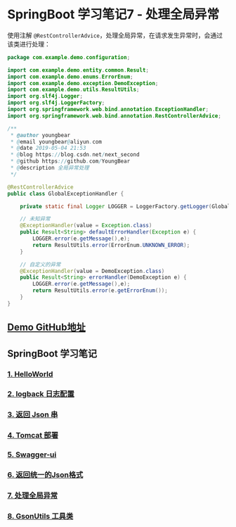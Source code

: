# SpringBoot 学习笔记7 - 处理全局异常



使用注解 `@RestControllerAdvice`，处理全局异常，在请求发生异常时，会通过该类进行处理：

```java
package com.example.demo.configuration;

import com.example.demo.entity.common.Result;
import com.example.demo.enums.ErrorEnum;
import com.example.demo.exception.DemoException;
import com.example.demo.utils.ResultUtils;
import org.slf4j.Logger;
import org.slf4j.LoggerFactory;
import org.springframework.web.bind.annotation.ExceptionHandler;
import org.springframework.web.bind.annotation.RestControllerAdvice;

/**
 * @author youngbear
 * @email youngbear@aliyun.com
 * @date 2019-05-04 21:53
 * @blog https://blog.csdn.net/next_second
 * @github https://github.com/YoungBear
 * @description 全局异常处理
 */

@RestControllerAdvice
public class GlobalExceptionHandler {

    private static final Logger LOGGER = LoggerFactory.getLogger(GlobalExceptionHandler.class);

    // 未知异常
    @ExceptionHandler(value = Exception.class)
    public Result<String> defaultErrorHandler(Exception e) {
        LOGGER.error(e.getMessage(),e);
        return ResultUtils.error(ErrorEnum.UNKNOWN_ERROR);
    }

    // 自定义的异常
    @ExceptionHandler(value = DemoException.class)
    public Result<String> errorHandler(DemoException e) {
        LOGGER.error(e.getMessage(),e);
        return ResultUtils.error(e.getErrorEnum());
    }
}

```



## [Demo GitHub地址](https://github.com/YoungBear/SpringBootDemo)



## SpringBoot 学习笔记

### [1. HelloWorld](./SpringBoot-1-HelloWorld.md)

### [2. logback 日志配置](./SpringBoot-2-logback.md)

### [3. 返回 Json 串](./SpringBoot-3-Json.md)

### [4. Tomcat 部署](./SpringBoot-4-Tomcat.md)

### [5. Swagger-ui](./SpringBoot-5-Swagger-ui.md)

### [6. 返回统一的Json格式](./SpringBoot-6-CommonJson.md)

### [7. 处理全局异常](./SpringBoot-7-GlobalExceptionHandler.md)

### [8. GsonUtils 工具类](./SpringBoot-8-GsonUtils.md)

